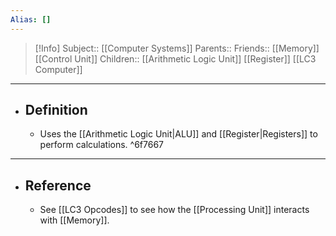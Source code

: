 ```yaml
---
Alias: []
---
```

> [!Info]
> Subject:: [[Computer Systems]]
> Parents:: 
> Friends:: [[Memory]] [[Control Unit]]
> Children:: [[Arithmetic Logic Unit]] [[Register]] [[LC3 Computer]]
---
- ## Definition
	- Uses the [[Arithmetic Logic Unit|ALU]] and [[Register|Registers]] to perform calculations. ^6f7667
---
- ## Reference
	- See [[LC3 Opcodes]] to see how the [[Processing Unit]] interacts with [[Memory]].